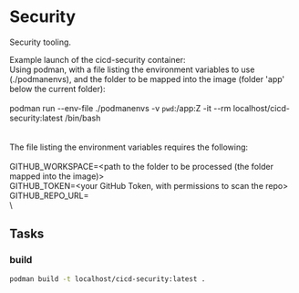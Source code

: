 # Security

Security tooling.

Example launch of the cicd-security container:\
Using podman, with a file listing the environment variables to use (./podmanenvs), and the folder to be mapped into the image (folder 'app' below the current folder):\
\
podman run --env-file ./podmanenvs -v `pwd`:/app:Z -it --rm localhost/cicd-security:latest /bin/bash\
\
\
The file listing the environment variables requires the following:\
\
GITHUB_WORKSPACE=<path to the folder to be processed (the folder mapped into the image)>\
GITHUB_TOKEN=<your GitHub Token, with permissions to scan the repo>\
GITHUB_REPO_URL=<the URL of the GitHub Repo to scan>\
\

## Tasks

### build

```sh
podman build -t localhost/cicd-security:latest .
```

